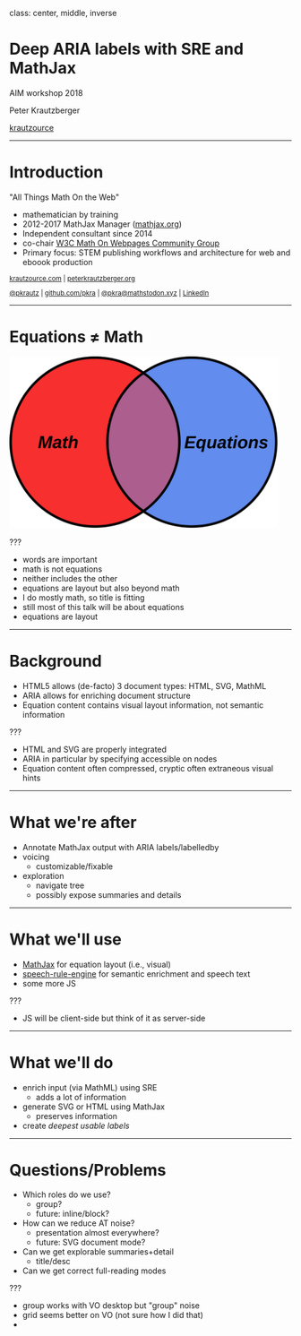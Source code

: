 class: center, middle, inverse

# Deep ARIA labels with SRE and MathJax

AIM workshop 2018

Peter Krautzberger

[krautzource](https://www.krautzource.com)

---

# Introduction


"All Things Math On the Web"

* mathematician by training
* 2012-2017 MathJax Manager ([mathjax.org](https://www.mathjax.org))
* Independent consultant since 2014
* co-chair [W3C Math On Webpages Community Group](https://w3c.github.io/mathonwebpages/)
* Primary focus: STEM publishing workflows and architecture for web and eboook production

<small>

[krautzource.com](https://www.krautzource.com/) | [peterkrautzberger.org](https://www.peterkrautzberger.org/)

[@pkrautz](https://twitter.com/pkrautz) |  [github.com/pkra](https://github.com/pkra) | [@pkra@mathstodon.xyz](https://mathstodon.xyz/@pkra) | [LinkedIn](https://www.linkedin.com/in/peter-krautzberger-6a54a445)

</small>


---

# Equations ≠ Math

<img style="width: auto; max-width:95%; height: auto; max-height:30vh" width="658.01306" height="420.36343" src="./img/eqn-math-diagram.svg" alt="venn diagram: mathematics and equations with an intersection but neither encompassing the other">

???
* words are important
* math is not equations
* neither includes the other
* equations are layout but also beyond math
* I do mostly math, so title is fitting
* still most of this talk will be about equations
* equations are layout

---

# Background

* HTML5 allows (de-facto) 3 document types: HTML, SVG, MathML
* ARIA allows for enriching document structure
* Equation content contains visual layout information, not semantic information

???
* HTML and SVG are properly integrated
* ARIA in particular by specifying accessible on nodes
* Equation content often compressed, cryptic often extraneous visual hints

---

# What we're after

* Annotate MathJax output with ARIA labels/labelledby
* voicing
  * customizable/fixable
* exploration
  * navigate tree
  * possibly expose summaries and details

---

# What we'll use

* [MathJax](https://www.mathjax.org) for equation layout (i.e., visual)
* [speech-rule-engine](https://github.com/zorkow/speech-rule-engine) for semantic enrichment and speech text
* some more JS

???

* JS will be client-side but think of it as server-side


---

# What we'll do

* enrich input (via MathML) using SRE
  * adds a lot of information
* generate SVG or HTML using MathJax
  * preserves information
* create *deepest usable labels*

---



# Questions/Problems

* Which roles do we use?
  * group?
  * future: inline/block?
* How can we reduce AT noise?
  * presentation almost everywhere?
  * future: SVG  document mode?
* Can we get explorable summaries+detail
  * title/desc
* Can we get correct full-reading modes

???

* group works with VO desktop but "group" noise
* grid seems better on VO (not sure how I did that)
*
